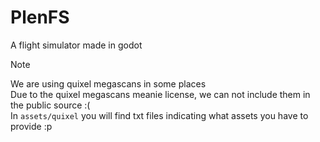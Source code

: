 # PlenFS
A flight simulator made in godot

> [!NOTE]
> We are using quixel megascans in some places \
> Due to the quixel megascans meanie license, we can not include them in the public source :( \
> In `assets/quixel` you will find  txt files indicating what assets you have to provide :p
